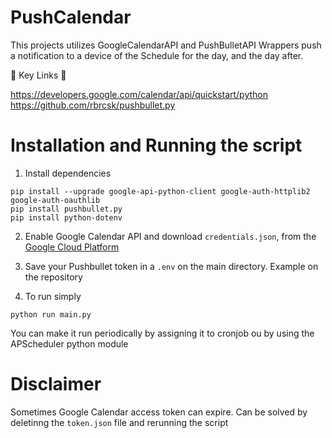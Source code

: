 # PushCalendar

This projects utilizes GoogleCalendarAPI and PushBulletAPI Wrappers push a notification to a device of the Schedule for the day, and the day after.

🔗  Key Links 🔗

https://developers.google.com/calendar/api/quickstart/python
https://github.com/rbrcsk/pushbullet.py

# Installation and Running the script
1. Install dependencies
```
pip install --upgrade google-api-python-client google-auth-httplib2 google-auth-oauthlib
pip install pushbullet.py
pip install python-dotenv
```
2. Enable Google Calendar API and download `credentials.json`, from the [Google Cloud Platform](https://console.cloud.google.com/apis/credentials)

3. Save your Pushbullet token in a `.env` on the main directory. Example on the repository

4. To run simply
```
python run main.py
```

You can make it run periodically by assigning it to cronjob ou by using the APScheduler python module

# Disclaimer

Sometimes Google Calendar access token can expire. Can be solved by deletinng the `token.json` file and rerunning the script
